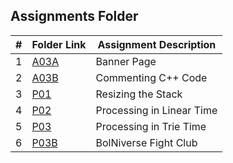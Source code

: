 ##  Assignments Folder

|   #   | Folder Link | Assignment Description |
| :---: | ----------- | ---------------------- |
|   1   |    [A03A](https://github.com/tranvex/3013-Algorithms-Helal/tree/main/Assignments/A03A)| Banner Page|
|   2   |    [A03B](https://github.com/tranvex/3013-Algorithms-Helal/tree/main/Assignments/A03B)| Commenting C++ Code|
|   3   |    [P01](https://github.com/tranvex/3013-Algorithms-Helal/tree/main/Assignments/P01)| Resizing the Stack|
|   4   |    [P02](https://github.com/tranvex/3013-Algorithms-Helal/tree/main/Assignments/P02)| Processing in Linear Time|
|   5   |    [P03](https://github.com/tranvex/3013-Algorithms-Helal/tree/main/Assignments/P03)| Processing in Trie Time|
|   6   |    [P03B](https://github.com/tranvex/2143-OOP-Helal/tree/main/Assignments/P03B)| BolNiverse Fight Club|
